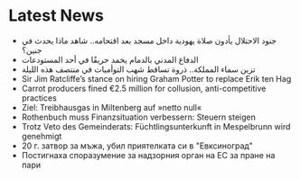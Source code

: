 # Latest News
-  جنود الاحتلال يأدون صلاة يهودية داخل مسجد بعد اقتحامه.. شاهد ماذا يحدث في جنين؟
-  الدفاع المدني بالدمام يخمد حريقًا في أحد المستودعات
-  تزين سماء المملكة.. ذروة تساقط شهب التوأميات في منتصف هذه الليلة
-  Sir Jim Ratcliffe’s stance on hiring Graham Potter to replace Erik ten Hag
-  Carrot producers fined €2.5 million for collusion, anti-competitive practices
-  Ziel: Treibhausgas in Miltenberg auf »netto null«
-  Rothenbuch muss Finanzsituation verbessern: Steuern steigen
-  Trotz Veto des Gemeinderats: Füchtlingsunterkunft in Mespelbrunn wird genehmigt
-  20 г. затвор за мъжа, убил приятелката си в "Евксиноград"
-  Постигнаха споразумение за надзорния орган на ЕС за пране на пари
